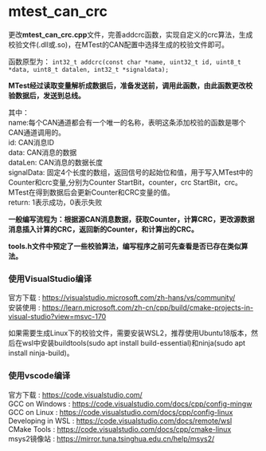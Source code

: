 # mtest_can_crc

更改**mtest_can_crc.cpp**文件，完善addcrc函数，实现自定义的crc算法，生成校验文件(.dll或.so)，在MTest的CAN配置中选择生成的校验文件即可。

函数原型为：
`int32_t addcrc(const char *name, uint32_t id, uint8_t *data, uint8_t datalen, int32_t *signaldata);`

**MTest经过读取变量解析成数据后，准备发送前，调用此函数，由此函数更改校验数据后，发送到总线。**

其中：  
name:每个CAN通道都会有一个唯一的名称，表明这条添加校验的函数是哪个CAN通道调用的。  
id: CAN消息ID  
data: CAN消息的数据  
dataLen: CAN消息的数据长度  
signalData: 固定4个长度的数组，返回信号的起始位和值，用于写入MTest中的Counter和crc变量,分别为Counter StartBit，counter，crc StartBit，crc。MTest在得到数据后会更新Counter和CRC变量的值。  
return: 1表示成功，0表示失败

**一般编写流程为：根据源CAN消息数据，获取Counter，计算CRC，更改源数据消息插入计算的CRC，返回新的Counter，和计算出的CRC。**

**tools.h文件中预定了一些校验算法，编写程序之前可先查看是否已存在类似算法。**

### 使用VisualStudio编译

官方下载 : https://visualstudio.microsoft.com/zh-hans/vs/community/  
安装使用 : https://learn.microsoft.com/zh-cn/cpp/build/cmake-projects-in-visual-studio?view=msvc-170  

如果需要生成Linux下的校验文件，需要安装WSL2，推荐使用Ubuntu18版本，然后在wsl中安装buildtools(sudo apt install build-essential)和ninja(sudo apt install ninja-build)。

### 使用vscode编译  

官方下载 : https://code.visualstudio.com/  
GCC on Windows : https://code.visualstudio.com/docs/cpp/config-mingw  
GCC on Linux : https://code.visualstudio.com/docs/cpp/config-linux  
Developing in WSL : https://code.visualstudio.com/docs/remote/wsl  
CMake Tools : https://code.visualstudio.com/docs/cpp/cmake-linux  
msys2镜像站  : https://mirror.tuna.tsinghua.edu.cn/help/msys2/  
